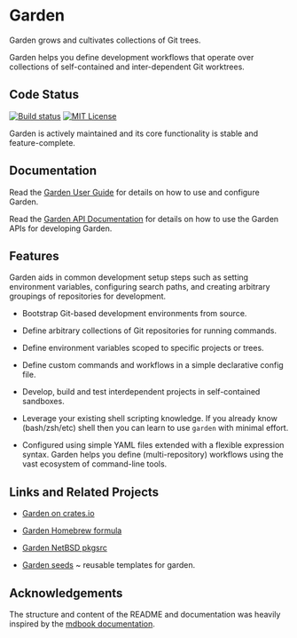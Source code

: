 # Garden

Garden grows and cultivates collections of Git trees.

Garden helps you define development workflows that operate over collections of
self-contained and inter-dependent Git worktrees.

## Code Status

[![Build status](https://gitlab.com/garden-rs/garden/badges/main/pipeline.svg)](https://gitlab.com/garden-rs/garden/-/pipelines)
[![MIT License](https://img.shields.io/gitlab/license/garden-rs/garden.svg)](LICENSE)

Garden is actively maintained and its core functionality is stable and feature-complete.


## Documentation

Read the [Garden User Guide](https://garden-rs.gitlab.io)
for details on how to use and configure Garden.

Read the [Garden API Documentation](https://docs.rs/garden-tools/)
for details on how to use the Garden APIs for developing Garden.


## Features

Garden aids in common development setup steps such as setting environment
variables, configuring search paths, and creating arbitrary groupings of
repositories for development.

* Bootstrap Git-based development environments from source.

* Define arbitrary collections of Git repositories for running commands.

* Define environment variables scoped to specific projects or trees.

* Define custom commands and workflows in a simple declarative config file.

* Develop, build and test interdependent projects in self-contained sandboxes.

* Leverage your existing shell scripting knowledge. If you already know
(bash/zsh/etc) shell then you can learn to use `garden` with minimal effort.

* Configured using simple YAML files extended with a flexible expression syntax.
Garden helps you define (multi-repository) workflows using the vast ecosystem of
command-line tools.


## Links and Related Projects

* [Garden on crates.io](https://crates.io/crates/garden-tools)

* [Garden Homebrew formula](https://gitlab.com/garden-rs/homebrew-garden)

* [Garden NetBSD pkgsrc](https://cdn.netbsd.org/pub/pkgsrc/current/pkgsrc/devel/garden/index.html)

* [Garden seeds](https://gitlab.com/garden-rs/garden-seeds) ~ reusable templates for garden.


## Acknowledgements

The structure and content of the README and documentation was heavily inspired
by the [mdbook documentation](https://github.com/rust-lang/mdBook).
